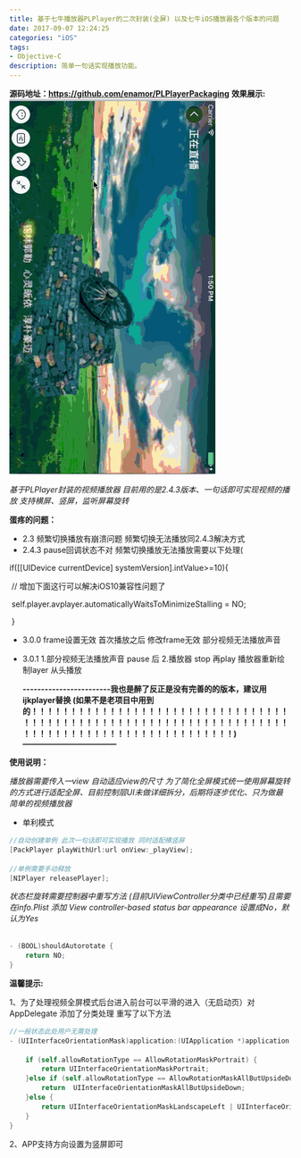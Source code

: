 ```yaml
---
title: 基于七牛播放器PLPlayer的二次封装(全屏) 以及七牛iOS播放器各个版本的问题
date: 2017-09-07 12:24:25
categories: "iOS"
tags:
- Objective-C
description: 简单一句话实现播放功能。
---
```


**源码地址：https://github.com/enamor/PLPlayerPackaging**
**效果展示:**
![](https://raw.githubusercontent.com/enamor/ScreenImage/master/PLPlayerPackaging/show.gif)

*基于PLPlayer封装的视频播放器  目前用的是2.4.3版本、一句话即可实现视频的播放 支持横屏、竖屏，监听屏幕旋转*

**蛋疼的问题：**

* 2.3 频繁切换播放有崩溃问题 频繁切换无法播放同2.4.3解决方式
* 2.4.3  pause回调状态不对  频繁切换播放无法播放需要以下处理(

if([[UIDevice currentDevice] systemVersion].intValue>=10){

​        // 增加下面这行可以解决iOS10兼容性问题了

​        self.player.avplayer.automaticallyWaitsToMinimizeStalling = NO;

​    }

*  3.0.0 frame设置无效 首次播放之后 修改frame无效 部分视频无法播放声音

* 3.0.1  1.部分视频无法播放声音 pause 后  2.播放器 stop 再play 播放器重新绘制layer 从头播放

  **------------------------我也是醉了反正是没有完善的的版本，建议用ijkplayer替换 (如果不是老项目中用到的！！！！！！！！！！！！！！！！！！！！！！！！！！！！！！！！！！！！！！！！！！！！！！！！！！！！！！！！！！！！！！！！！！！！！！！！！！！！！！！！！！！！！！！！！！！！！！)————————————**



**使用说明：**

*播放器需要传入一view 自动适应view的尺寸 为了简化全屏模式统一使用屏幕旋转的方式进行适配全屏、目前控制层UI未做详细拆分，后期将逐步优化、只为做最简单的视频播放器*

* 单利模式

~~~objective-c
//自动创建单例 此次一句话即可实现播放 同时适配横竖屏
[PackPlayer playWithUrl:url onView:_playView];

//单例需要手动释放
[NIPlayer releasePlayer];
~~~


*状态栏旋转需要控制器中重写方法 (目前UIViewController分类中已经重写)且需要在info.Plist 添加 View controller-based status bar appearance 设置成No，默认为Yes*

~~~objective-c

- (BOOL)shouldAutorotate {
    return NO;
}
~~~




**温馨提示:**

1、为了处理视频全屏模式后台进入前台可以平滑的进入（无启动页）对AppDelegate 添加了分类处理 重写了以下方法

~~~objective-c
//一般状态此处用户无需处理
- (UIInterfaceOrientationMask)application:(UIApplication *)application supportedInterfaceOrientationsForWindow:(UIWindow *)window {
    
    if (self.allowRotationType == AllowRotationMaskPortrait) {
        return UIInterfaceOrientationMaskPortrait;
    }else if (self.allowRotationType == AllowRotationMaskAllButUpsideDown) {
        return  UIInterfaceOrientationMaskAllButUpsideDown;
    }else {
        return UIInterfaceOrientationMaskLandscapeLeft | UIInterfaceOrientationMaskLandscapeRight;
    }
}
~~~

2、APP支持方向设置为竖屏即可
